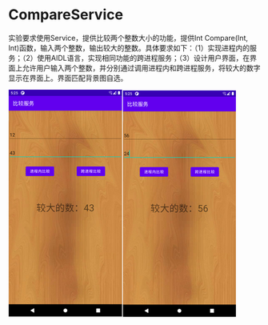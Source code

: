 # CompareService
实验要求使用Service，提供比较两个整数大小的功能，提供Int Compare(Int, Int)函数，输入两个整数，输出较大的整数。具体要求如下：（1）实现进程内的服务；（2）使用AIDL语言，实现相同功能的跨进程服务；（3）设计用户界面，在界面上允许用户输入两个整数，并分别通过调用进程内和跨进程服务，将较大的数字显示在界面上。界面匹配背景图自选。

![img.png](images/img.png)![img_1.png](images/img_1.png)